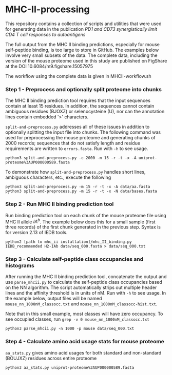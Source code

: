 # MHC-II-processing

This repository contains a collection of scripts and utilities that
were used for generating data in the publication *PD1 and CD73
synergistically limit CD4 T cell responses to autoantigens*

The full output from the MHC II binding predictions, especially for
mouse self-peptide binding, is too large to store in GitHub. The
examples below involve very small subsets of the data. The complete
data, including the version of the mouse proteome used in this study
are published on FigShare at the DOI 10.6084/m9.figshare.15057975

The workflow using the complete data is given in MHCII-workflow.sh

### Step 1 - Preprocess and optionally split proteome into chunks

The MHC II binding prediction tool requires that the input sequences
contain at least 15 residues. In addition, the sequences cannot
contain ambiguous residues (BJOXZ) or selenocysteine (U), nor can the
annotation lines contain embedded '>' characters.

`split-and-preprocess.py` addresses all of these issues in addition to
optionally splitting the input file into chunks. The following command
was used for preprocessing the mouse proteome and generating chunks of
2000 records; sequences that do not satisfy length and residue
requirements are written to `errors.fasta`. Run with `-h` to see usage.

```
python3 split-and-preprocess.py -c 2000 -m 15 -r -t -x -A uniprot-proteome%3AUP000000589.fasta
```

To demonstrate how `split-and-preprocess.py` handles short lines,
ambiguous characters, etc., execute the following

```
python3 split-and-preprocess.py -m 15 -r -t -x -A data/aa.fasta
python3 split-and-preprocess.py -m 15 -r -t -x -N data/bases.fasta
```

### Step 2 - Run MHC II binding prediction tool

Run binding prediction tool on each chunk of the mouse proteome file
using MHC II allele $IA^b$. The example below does this for a small
sample (first three records) of the first chunk generated in the
previous step. Syntax is for version 2.13 of IEDB tools. 

```
python2 [path to mhc_ii installation]/mhc_II_binding.py IEDB_recommended H2-IAb data/seq_000.fasta > data/seq_000.txt
```

### Step 3 - Calculate self-peptide class occupancies and histograms

After running the MHC II binding prediction tool, concatenate the
output and use `parse_mhcii.py` to calculate the self-peptide class
occupancies based on the NN algorithm. The script automatically strips
out multiple header lines and the affinity threshold is in units of
nM. Run with `-h` to see usage. In the example below, output files
will be named `mouse_nn_1000nM_classocc.txt` and
`mouse_nn_1000nM_classocc-hist.txt`.

Note that in this small example, most classes will have zero
occupancy. To see occupied classes, run `grep -v 0 mouse_nn_1000nM_classocc.txt`

```
python3 parse_mhcii.py -n 1000 -p mouse data/seq_000.txt
```

### Step 4 - Calculate amino acid usage stats for mouse proteome

`aa_stats.py` gives amino acid usages for both standard and
non-standard (BOUJXZ) residues across entire proteome

```
python3 aa_stats.py uniprot-proteome%3AUP000000589.fasta
```
